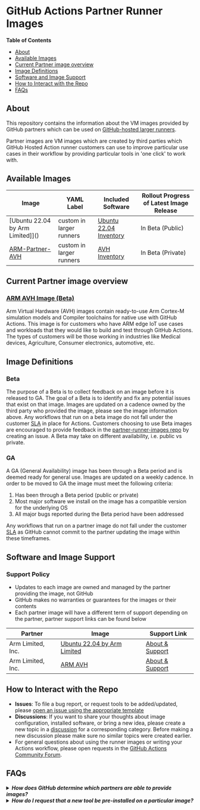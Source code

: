 
# GitHub Actions Partner Runner Images 

**Table of Contents**

- [About](#about)
- [Available Images](#available-images)
- [Current Partner image overview](#current-partner-image-overview)
- [Image Definitions](#image-definitions)
- [Software and Image Support](#software-and-image-support)
- [How to Interact with the Repo](#how-to-interact-with-the-repo)
- [FAQs](#faqs)

## About

This repository contains the information about the VM images provided by GitHub partners which can be used on [GitHub-hosted larger runners](https://docs.github.com/en/actions/using-github-hosted-runners/using-larger-runners).

Partner images are VM images which are created by third parties which GitHub Hosted Action runner customers can use to improve particular use cases in their workflow by providing particular tools in 'one click' to work with. 

## Available Images

| Image | YAML Label | Included Software | Rollout Progress of Latest Image Release |
| --------------------|---------------------|--------------------|---------------------|
| [Ubuntu 22.04 by Arm Limited]]() | custom in larger runners| [Ubuntu 22.04 Inventory](https://arm-software.github.io/AVH/main/infrastructure/html/avh_gh_inventory.html ) | In Beta (Public)
| [ARM-Partner-AVH](https://resources.github.com/arm-gihub-actions-beta/) | custom in larger runners| [AVH Inventory](https://arm-software.github.io/AVH/main/infrastructure/html/avh_gh_inventory.html ) | In Beta (Private)

## Current Partner image overview 

### [ARM AVH Image (Beta) ](https://arm-software.github.io/AVH/main/infrastructure/html/avh_gh.html)
Arm Virtual Hardware (AVH) images contain ready-to-use Arm Cortex-M simulation models and Compiler toolchains for native use with GitHub Actions. This image is for customers who have ARM edge IoT use cases and workloads that they would like to build and test through GitHub Actions. The types of customers will be those working in industries like Medical devices, Agriculture, Consumer electronics, automotive, etc. 

## Image Definitions

### Beta

The purpose of a Beta is to collect feedback on an image before it is released to GA. 
The goal of a Beta is to identify and fix any potential issues that exist on that image. 
Images are updated on a cadence owned by the third party who provided the image, please see the image information above. 
Any workflows that run on a beta image do not fall under the customer [SLA](https://github.com/customer-terms/github-online-services-sla) in place for Actions.
Customers choosing to use Beta images are encouraged to provide feedback in the [partner-runner-images repo](https://github.com/actions/partner-runner-images/issues/new/choose) by creating an issue. 
A Beta may take on different availability, i.e. public vs private.

### GA

A GA (General Availability) image has been through a Beta period and is deemed ready for general use. Images are updated on a weekly cadence. In order to be moved to
GA the image must meet the following criteria:

1. Has been through a Beta period (public or private)
2. Most major software we install on the image has a compatible version for the underlying OS
3. All major bugs reported during the Beta period have been addressed

Any workflows that run on a partner image do not fall under the customer [SLA](https://github.com/customer-terms/github-online-services-sla) as GitHub cannot commit to the partner updating the image within these timeframes. 

## Software and Image Support

### Support Policy

- Updates to each image are owned and managed by the partner providing the image, not GitHub
- GitHub makes no warranties or guarantees for the images or their contents 
- Each partner image will have a different term of support depending on the partner, partner support links can be found below


| Partner  | Image | Support Link | 
|-----------|-----------|-----------------------|
| Arm Limited, Inc.| [Ubuntu 22.04 by Arm Limited]()| [About & Support]() |
| Arm Limited, Inc.| [ARM AVH](https://resources.github.com/arm-gihub-actions-beta/)| [About & Support](https://arm-software.github.io/AVH/main/infrastructure/html/avh_gh.html) |

## How to Interact with the Repo

- **Issues**: To file a bug report, or request tools to be added/updated, please [open an issue using the appropriate template](https://github.com/actions/partner-runner-images/issues/new/choose)
- **Discussions**: If you want to share your thoughts about image configuration, installed software, or bring a new idea, please create a new topic in a [discussion](https://github.com/actions/partner-runner-images/discussions) for a corresponding category. Before making a new discussion please make sure no similar topics were created earlier.
- For general questions about using the runner images or writing your Actions workflow, please open requests in the [GitHub Actions Community Forum](https://github.community/c/github-actions/41).

## FAQs

<details>
   <summary><b><i>How does GitHub determine which partners are able to provide images?</b></i></summary>

We are currently reviewing which partnerships are best suited to provide particular experiences in GitHub Actions. If you are interested in providing an image please create an issue in this repo and the GitHub team will reach out to you. 
</details>

<details>
   <summary><b><i>How do I request that a new tool be pre-installed on a particular image?</b></i></summary>
Please create an issue and get an approval from us to add this tool to the image before creating the pull request.
</details>
